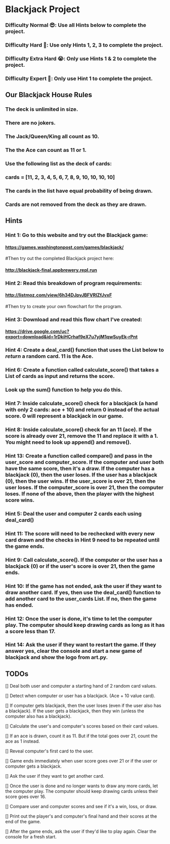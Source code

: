 # Blackjack Project

### Difficulty Normal 😎: Use all Hints below to complete the project.

### Difficulty Hard 🤔: Use only Hints 1, 2, 3 to complete the project.

### Difficulty Extra Hard 😭: Only use Hints 1 & 2 to complete the project.

### Difficulty Expert 🤯: Only use Hint 1 to complete the project.

## Our Blackjack House Rules
### The deck is unlimited in size. 
### There are no jokers. 
### The Jack/Queen/King all count as 10.
### The the Ace can count as 11 or 1.
### Use the following list as the deck of cards:
### cards = [11, 2, 3, 4, 5, 6, 7, 8, 9, 10, 10, 10, 10]
### The cards in the list have equal probability of being drawn.
### Cards are not removed from the deck as they are drawn.

## Hints

### Hint 1: Go to this website and try out the Blackjack game: 
####   https://games.washingtonpost.com/games/blackjack/
#Then try out the completed Blackjack project here: 
####   http://blackjack-final.appbrewery.repl.run

### Hint 2: Read this breakdown of program requirements: 
####   http://listmoz.com/view/6h34DJpvJBFVRlZfJvxF
#Then try to create your own flowchart for the program.

### Hint 3: Download and read this flow chart I've created: 
####   https://drive.google.com/uc?export=download&id=1rDkiHCrhaf9eX7u7yjM1qwSuyEk-rPnt

### Hint 4: Create a deal_card() function that uses the List below to *return* a random card. 11 is the Ace.

### Hint 6: Create a function called calculate_score() that takes a List of cards as input and returns the score. 
### Look up the sum() function to help you do this.

### Hint 7: Inside calculate_score() check for a blackjack (a hand with only 2 cards: ace + 10) and return 0 instead of the actual score. 0 will represent a blackjack in our game.

### Hint 8: Inside calculate_score() check for an 11 (ace). If the score is already over 21, remove the 11 and replace it with a 1. You might need to look up append() and remove().

### Hint 13: Create a function called compare() and pass in the user_score and computer_score. If the computer and user both have the same score, then it's a draw. If the computer has a blackjack (0), then the user loses. If the user has a blackjack (0), then the user wins. If the user_score is over 21, then the user loses. If the computer_score is over 21, then the computer loses. If none of the above, then the player with the highest score wins.

### Hint 5: Deal the user and computer 2 cards each using deal_card()

### Hint 11: The score will need to be rechecked with every new card drawn and the checks in Hint 9 need to be repeated until the game ends.

### Hint 9: Call calculate_score(). If the computer or the user has a blackjack (0) or if the user's score is over 21, then the game ends.

### Hint 10: If the game has not ended, ask the user if they want to draw another card. If yes, then use the deal_card() function to add another card to the user_cards List. If no, then the game has ended.

### Hint 12: Once the user is done, it's time to let the computer play. The computer should keep drawing cards as long as it has a score less than 17.

### Hint 14: Ask the user if they want to restart the game. If they answer yes, clear the console and start a new game of blackjack and show the logo from art.py.

## TODOs
	
[] Deal both user and computer a starting hand of 2 random card values.

[] Detect when computer or user has a blackjack. (Ace + 10 value card).
	
[] If computer gets blackjack, then the user loses (even if the user also has a blackjack). If the user gets a blackjack, then they win (unless the computer also has a blackjack).
	
[] Calculate the user's and computer's scores based on their card values.
	
[] If an ace is drawn, count it as 11. But if the total goes over 21, count the ace as 1 instead.

[] Reveal computer's first card to the user.

[] Game ends immediately when user score goes over 21 or if the user or computer gets a blackjack.
	
[] Ask the user if they want to get another card.
	
[] Once the user is done and no longer wants to draw any more cards, let the computer play. The computer should keep drawing cards unless their score goes over 16.
	
[] Compare user and computer scores and see if it's a win, loss, or draw.
	
[] Print out the player's and computer's final hand and their scores at the end of the game.
	
[] After the game ends, ask the user if they'd like to play again. Clear the console for a fresh start.